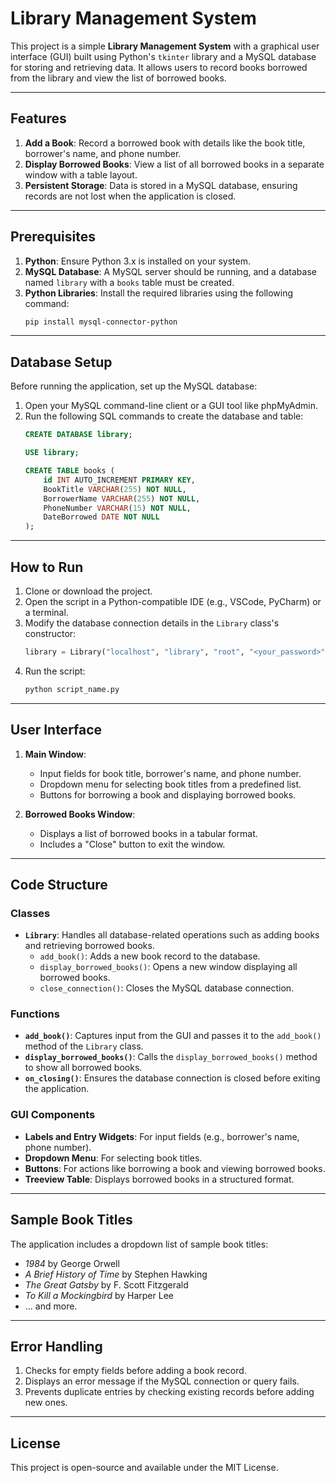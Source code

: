 # Library Management System

This project is a simple **Library Management System** with a graphical user interface (GUI) built using Python's `tkinter` library and a MySQL database for storing and retrieving data. It allows users to record books borrowed from the library and view the list of borrowed books.

---

## Features

1. **Add a Book**: Record a borrowed book with details like the book title, borrower's name, and phone number.
2. **Display Borrowed Books**: View a list of all borrowed books in a separate window with a table layout.
3. **Persistent Storage**: Data is stored in a MySQL database, ensuring records are not lost when the application is closed.

---

## Prerequisites

1. **Python**: Ensure Python 3.x is installed on your system.
2. **MySQL Database**: A MySQL server should be running, and a database named `library` with a `books` table must be created.
3. **Python Libraries**: Install the required libraries using the following command:
   ```bash
   pip install mysql-connector-python
   ```

---

## Database Setup

Before running the application, set up the MySQL database:

1. Open your MySQL command-line client or a GUI tool like phpMyAdmin.
2. Run the following SQL commands to create the database and table:
   ```sql
   CREATE DATABASE library;

   USE library;

   CREATE TABLE books (
       id INT AUTO_INCREMENT PRIMARY KEY,
       BookTitle VARCHAR(255) NOT NULL,
       BorrowerName VARCHAR(255) NOT NULL,
       PhoneNumber VARCHAR(15) NOT NULL,
       DateBorrowed DATE NOT NULL
   );
   ```

---

## How to Run

1. Clone or download the project.
2. Open the script in a Python-compatible IDE (e.g., VSCode, PyCharm) or a terminal.
3. Modify the database connection details in the `Library` class's constructor:
   ```python
   library = Library("localhost", "library", "root", "<your_password>")
   ```
4. Run the script:
   ```bash
   python script_name.py
   ```

---

## User Interface

1. **Main Window**:
   - Input fields for book title, borrower's name, and phone number.
   - Dropdown menu for selecting book titles from a predefined list.
   - Buttons for borrowing a book and displaying borrowed books.

2. **Borrowed Books Window**:
   - Displays a list of borrowed books in a tabular format.
   - Includes a "Close" button to exit the window.

---

## Code Structure

### Classes

- **`Library`**: Handles all database-related operations such as adding books and retrieving borrowed books.
  - `add_book()`: Adds a new book record to the database.
  - `display_borrowed_books()`: Opens a new window displaying all borrowed books.
  - `close_connection()`: Closes the MySQL database connection.

### Functions

- **`add_book()`**: Captures input from the GUI and passes it to the `add_book()` method of the `Library` class.
- **`display_borrowed_books()`**: Calls the `display_borrowed_books()` method to show all borrowed books.
- **`on_closing()`**: Ensures the database connection is closed before exiting the application.

### GUI Components

- **Labels and Entry Widgets**: For input fields (e.g., borrower's name, phone number).
- **Dropdown Menu**: For selecting book titles.
- **Buttons**: For actions like borrowing a book and viewing borrowed books.
- **Treeview Table**: Displays borrowed books in a structured format.

---

## Sample Book Titles

The application includes a dropdown list of sample book titles:

- *1984* by George Orwell
- *A Brief History of Time* by Stephen Hawking
- *The Great Gatsby* by F. Scott Fitzgerald
- *To Kill a Mockingbird* by Harper Lee
- ... and more.

---

## Error Handling

1. Checks for empty fields before adding a book record.
2. Displays an error message if the MySQL connection or query fails.
3. Prevents duplicate entries by checking existing records before adding new ones.

---

## License

This project is open-source and available under the MIT License.

